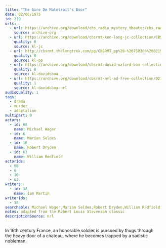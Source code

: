 ```yaml
---
title: "The Sire De Maletroit's Door"
date: 02/06/1975
id: 219
urls: 
  - url: https://archive.org/download/cbs_radio_mystery_theater/cbs_radio_mystery_theater-0201-0250.zip/cbs_radio_mystery_theater-0201-0250%2Fcbsrmt_0219_the_sire_de_maletroits_door.mp3
    source: archive-org
  - url: https://archive.org/download/cbsrmt-ken-long-jc-collection/CBSRMT - 750206 0219 Sire de Maletrouit 's Door vbr kb_jc.mp3
    quality: 0
    source: kl-jc
  - url: http://cbsrmt.thelongtrek.com/pp/CBSRMT_pp%20-%20750206%200219%20The%20Sire%20De%20Maletroit%27s%20Door.mp3
    quality: 0
    source: kl-pp
  - url: https://archive.org/download/cbsrmt-david-oxford-boa-collection/CBSRMT-750206-0219-repeated-750422-The-Sire-de-Maletroit's-Door-(128-44)_KIXI-{BoA}.mp3
    quality: 0
    source: kl-davidoboa
  - url: https://archive.org/download/cbsrmt-nrl-ad-free-collection/0219%20CBSRMT-750206-0219-repeated-750422-The-Sire-de-Maletroit's-Door-(128-44)_KIXI-%7BBoA%7D%20(no%20ads).mp3
    quality: 1
    source: kl-davidoboa-nrl
audioQuality: 1
tags: 
  - drama
  - murder
  - adaptation
multipart: 0
actors:  
  - id: 68
    name: Michael Wager  
  - id: 6
    name: Marian Seldes  
  - id: 16
    name: Robert Dryden  
  - id: 63
    name: William Redfield
actorIds:  
  - 68  
  - 6  
  - 16  
  - 63
writers:  
  - id: 38
    name: Ian Martin
writerIds:  
  - 38
searchable: Michael Wager,Marian Seldes,Robert Dryden,William Redfield Ian Martin
notes: adapted from the Robert Louis Stevenson classic
descriptionSource: nrl
---
```

In 16th century France, an honorable soldier is pursued by thugs through the heavy door of a chateau, where he becomes trapped by a sadistic nobleman.